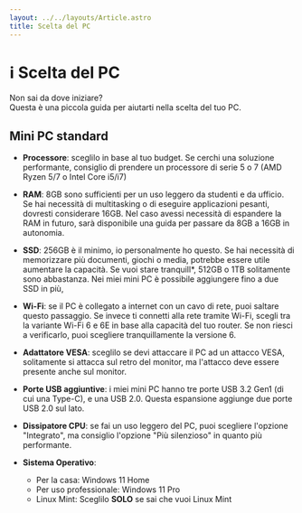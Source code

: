 ```yaml
---
layout: ../../layouts/Article.astro
title: Scelta del PC
---
```


# ℹ️ Scelta del PC

Non sai da dove iniziare?  
Questa è una piccola guida per aiutarti nella scelta del tuo PC.

## Mini PC standard

- **Processore**: sceglilo in base al tuo budget. Se cerchi una soluzione performante, consiglio di prendere un processore di serie 5 o 7 (AMD Ryzen 5/7 o Intel Core i5/i7)

- **RAM**: 8GB sono sufficienti per un uso leggero da studenti e da ufficio. Se hai necessità di multitasking o di eseguire applicazioni pesanti, dovresti considerare 16GB. Nel caso avessi necessità di espandere la RAM in futuro, sarà disponibile una guida per passare da 8GB a 16GB in autonomia.

- **SSD**: 256GB è il minimo, io personalmente ho questo. Se hai necessità di memorizzare più documenti, giochi o media, potrebbe essere utile aumentare la capacità. Se vuoi stare tranquill*, 512GB o 1TB solitamente sono abbastanza. Nei miei mini PC è possibile aggiungere fino a due SSD in più, 

- **Wi-Fi**: se il PC è collegato a internet con un cavo di rete, puoi saltare questo passaggio. Se invece ti connetti alla rete tramite Wi-Fi, scegli tra la variante Wi-Fi 6 e 6E in base alla capacità del tuo router. Se non riesci a verificarlo, puoi scegliere tranquillamente la versione 6.

- **Adattatore VESA**: sceglilo se devi attaccare il PC ad un attacco VESA, solitamente si attacca sul retro del monitor, ma l'attacco deve essere presente anche sul monitor.

- **Porte USB aggiuntive**: i miei mini PC hanno tre porte USB 3.2 Gen1 (di cui una Type-C), e una USB 2.0. Questa espansione aggiunge due porte USB 2.0 sul lato.

- **Dissipatore CPU**: se fai un uso leggero del PC, puoi scegliere l'opzione "Integrato", ma consiglio l'opzione "Più silenzioso" in quanto più performante.

- **Sistema Operativo**:
    - Per la casa: Windows 11 Home
    - Per uso professionale: Windows 11 Pro
    - Linux Mint: Sceglilo **SOLO** se sai che vuoi Linux Mint
